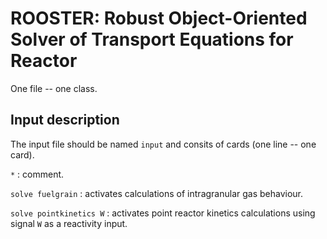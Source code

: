 # ROOSTER: Robust Object-Oriented Solver of Transport Equations for Reactor

One file -- one class.

## Input description

The input file should be named `input` and consits of cards (one line -- one card).

`*` : comment.

`solve fuelgrain` : activates calculations of intragranular gas behaviour.

`solve pointkinetics W` : activates point reactor kinetics calculations using signal `W` as a reactivity input.

